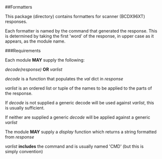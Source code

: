 ##Formatters

This package (directory) contains formatters for scanner (BCDX96XT) responses.

Each formatter is named by the command that generated the response. This is determined by taking the
first 'word' of the response, in upper case as it appears, as the module name.

###Requirements

Each module **MAY** supply the following:

*decode(response)* **OR** *varlist*

*decode* is a function that populates the *val* dict in *response*

*varlist* is an ordered list or tuple of the names to be applied to the parts of the response.

If *decode* is not supplied a generic decode will be used against *varlist*, this is usually sufficient.

If neither are supplied a generic *decode* will be applied against a generic *varlist*

The module **MAY** supply a *display* function which returns a string formatted from *response*

*varlist* **includes** the command and is usually named 'CMD' (but this is simply convention)
